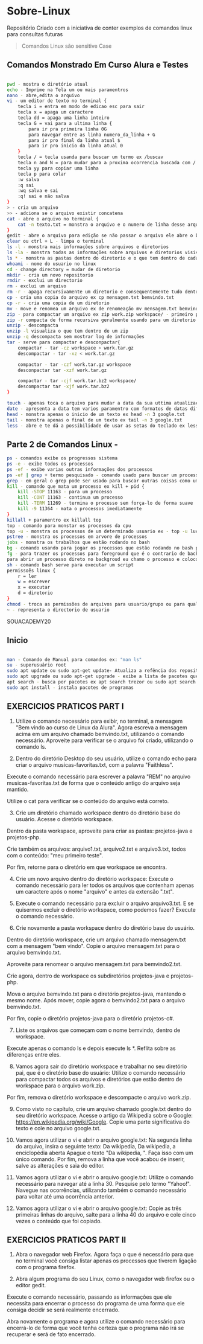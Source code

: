 # Sobre-Linux

Repositório Criado com a iniciativa de conter exemplos de comandos linux para consultas futuras

> Comandos Linux são sensitive Case

## Comandos Monstrado Em Curso Alura e Testes

```bash

pwd - mostra o diretório atual
echo - Imprime na Tela um ou mais paramentros
nano - abre,edita o arquivo
vi - um editor de texto no terminal {
    tecla i = entra em modo de edicao esc para sair
    tecla x = apaga um caractere
    tecla dd = apaga uma linha inteiro
    tecla G = vai para a ultima linha {
        para ir pra primeira linha 0G
        para navegar entre as linha numero_da_linha + G
        para ir pro final da linha atual $
        para ir pro inicio da linha atual 0
    }
    tecla / = tecla usanda para buscar um termo ex /buscav
    tecla n and N = para mudar para a proxima ocorrencia buscada com /
    tecla yy para copiar uma linha
    tecla p para colar
    :w salva
    :q sai
    :wq salva e sai
    :q! sai e não salva
}
> - cria um arquivo
>> - adciona se o arquivo existir concatena
cat - abre o arquivo no terminal {
    cat -n texto.txt = monstra o arquivo e o numero de linha desse arquivo
}
gedit - abre o arquivo para edição se não passar o arquivo ele abre o bloco de notas em branco e se o arquivo nao existir ele cria
clear ou ctrl + L - limpa o terminal
ls -l - monstra mais informações sobre arquivos e diretorios
ls -la - monstra todas as informações sobre arquivos e diretorios visiveis e ocultos
ls * - monstra as pastas dentro do diretorio e o que tem dentro de cada diretorio
whoami - nome do usuario no linux
cd - change directory = mudar de diretorio
mkdir - cria um novo repositorio
rmdir - exclui um directorio
rm - exclui um arquivo
rm -r - apaga recursivamente um diretorio e consequentemente tudo dentro
cp - cria uma copia do arquivo ex cp mensagem.txt bemvindo.txt
cp -r - cria uma copia de um diretorio
mv - move e renomea um arquivo ex de renomeação mv mensagem.txt bemvindo2.txt
zip - para compactar um arquivo ex zip work.zip workspace/ - primeiro paramentro é o nome do zip segundo é a pasta que quer compactar
zip -r compacta de forma recursiva geralmente usando para um diretorio
unzip - descompacta
unzip -l visualiza o que tem dentro de um zip
unzip -q descompacta sem mostrar log de informações
tar - serve para compactar e desconpactar{
    compactar - tar -cz workspace > work.tar.gz
    descompactar - tar -xz < work.tar.gz

    compactar - tar -czf work.tar.gz workspace
    desconpactar tar -xzf work.tar.gz

    compactar - tar -cjf work.tar.bz2 workspace/
    descompactar tar -xjf work.tar.bz2
}

touch - apenas toca o arquivo para mudar a data da sua uttima atualização
date - apresenta a data tem varios paramentro com formatos de datas diferentes, date --help ex- date "+%d/%m/%Y"
head - monstra apenas o inicio de um texto ex head -n 3 google.txt
tail - monstra apenas o final de um texto ex tail -n 3 google.txt
less - abre e te dá a possibilidade de usar as setas do teclado ex less google.txt

```

## Parte 2 de Comandos Linux -

```bash
ps - comandos exibe os progressos sistema
ps -e - exibe todos os processos
ps -ef - exibe varias outras informações dos processos
ps -ef | grep + termo pesquisado - comando usado para buscar um processo
grep - em geral o grep pode ser usado para buscar outras coisas como um termo em um arquivo sempre precedido por |
kill - comando que mata um processo ex kill + pid {
    kill -STOP 11163 - para um processo
    kill -CONT 11163 - continua um processo
    kill -TERM 11269 - termina o processo sem força-lo de forma suave
    kill -9 11364 - mata o processos imediatamente
}
killall + paramentro ex killall top
top - comando para monstar os processos da cpu
top -u - monstra os processos de um determinado usuario ex - top -u lucas
pstree - monstra os processos em arvore de processos
jobs - monstra os trabalhos que estão rodando no bash
bg - comando usando para jogar os processos que estão rodando no bash para background
fg - para trazer os processos para foreground que é o contrario de background
para abrir um processo direto no backgroud eu chamo o processo e coloco o & na frente ex: firefox &
sh - comando bash serve para executar um script
permissoẽs linux {
    r = ler
    w = escrever
    x = executar
    d = diretorio
}
chmod - troca as permissões de arquivos para usuario/grupo ou para qualquer usuario ex adicionando uma permissao chmod + x ex retirando uma permissão chmod -x
~ - representa o directorio de usuario

```

SOUACADEMY20

## Inicio

```bash

man - Comando de Manual para comandos ex: "man ls"
su - superusuário root
sudo apt update ou sudo apt-get update- Atualiza a refência dos repositórios baixando a lista de pacotes disponiveis para download com versões mais atualizadas
sudo apt upgrade ou sudo apt-get upgrade - exibe a lista de pacotes que estão atualizados e pergunta para o usuario se quer atualizar
apt search - busca por pacotes ex apt search trezor ou sudo apt search trezor
sudo apt install - instala pacotes de programas

```

## EXERCICIOS PRATICOS PART I

1. Utilize o comando necessário para exibir, no terminal, a mensagem "Bem vindo ao curso de Linux da Alura".
   Agora escreva a mensagem acima em um arquivo chamado bemvindo.txt, utilizando o comando necessário. Aproveite para verificar se o arquivo foi criado, utilizando o comando ls.

2. Dentro do diretório Desktop do seu usuário, utilize o comando echo para criar o arquivo musicas-favoritas.txt, com a palavra "Faithless".

Execute o comando necessário para escrever a palavra "REM" no arquivo musicas-favoritas.txt de forma que o conteúdo antigo do arquivo seja mantido.

Utilize o cat para verificar se o conteúdo do arquivo está correto.

3. Crie um diretório chamado workspace dentro do diretório base do usuário. Acesse o diretório workspace.

Dentro da pasta workspace, aproveite para criar as pastas: projetos-java e projetos-php.

Crie também os arquivos: arquivo1.txt, arquivo2.txt e arquivo3.txt, todos com o conteúdo: "meu primeiro teste".

Por fim, retorne para o diretório em que workspace se encontra.

4. Crie um novo arquivo dentro do diretório workspace: Execute o comando necessário para ler todos os arquivos que contenham apenas um caractere após o nome "arquivo" e antes da extensão ".txt".

5. Execute o comando necessário para excluir o arquivo arquivo3.txt. E se quisermos excluir o diretório workspace, como podemos fazer? Execute o comando necessário.

6. Crie novamente a pasta workspace dentro do diretório base do usuário.

Dentro do diretório workspace, crie um arquivo chamado mensagem.txt com a mensagem "bem vindo". Copie o arquivo mensagem.txt para o arquivo bemvindo.txt.

Aproveite para renomear o arquivo mensagem.txt para bemvindo2.txt.

Crie agora, dentro de workspace os subdiretórios projetos-java e projetos-php.

Mova o arquivo bemvindo.txt para o diretório projetos-java, mantendo o mesmo nome. Após mover, copie agora o bemvindo2.txt para o arquivo bemvindo.txt.

Por fim, copie o diretório projetos-java para o diretório projetos-c#.

7. Liste os arquivos que começam com o nome bemvindo, dentro de workspace.

Execute apenas o comando ls e depois execute ls \*. Reflita sobre as diferenças entre eles.

8. Vamos agora sair do diretório workspace e trabalhar no seu diretório pai, que é o diretório base do usuário: Utilize o comando necessário para compactar todos os arquivos e diretórios que estão dentro de workspace para o arquivo work.zip.

Por fim, remova o diretório workspace e descompacte o arquivo work.zip.

9. Como visto no capítulo, crie um arquivo chamado google.txt dentro do seu diretório workspace. Acesse o artigo da Wikipedia sobre o Google: https://en.wikipedia.org/wiki/Google. Copie uma parte significativa do texto e cole no arquivo google.txt.

10. Vamos agora utilizar o vi e abrir o arquivo google.txt:
    Na segunda linha do arquivo, insira o seguinte texto: Da wikipedia, Da wikipedia, a enciclopédia aberta Apague o texto "Da wikipedia, ". Faça isso com um único comando. Por fim, remova a linha que você acabou de inserir, salve as alterações e saia do editor.

11. Vamos agora utilizar o vi e abrir o arquivo google.txt: Utilize o comando necessário para navegar até a linha 30. Pesquise pelo termo "Yahoo!". Navegue nas ocorrências, utilizando também o comando necessário para voltar até uma ocorrência anterior.

12. Vamos agora utilizar o vi e abrir o arquivo google.txt: Copie as três primeiras linhas do arquivo, salte para a linha 40 do arquivo e cole cinco vezes o conteúdo que foi copiado.

## EXERCICIOS PRATICOS PART II

1. Abra o navegador web Firefox. Agora faça o que é necessário para que no terminal você consiga listar apenas os processos que tiverem ligação com o programa firefox.

2. Abra algum programa do seu Linux, como o navegador web firefox ou o editor gedit.

Execute o comando necessário, passando as informações que ele necessita para encerrar o processo do programa de uma forma que ele consiga decidir se será realmente encerrado.

Abra novamente o programa e agora utilize o comando necessário para encerrá-lo de forma que você tenha certeza que o programa não irá se recuperar e será de fato encerrado.

